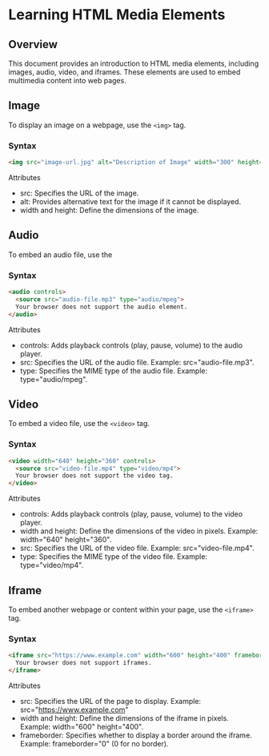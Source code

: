 

# Learning HTML Media Elements

## Overview

This document provides an introduction to HTML media elements, including images, audio, video, and iframes. These elements are used to embed multimedia content into web pages.

## Image

To display an image on a webpage, use the `<img>` tag.

### Syntax

```html
<img src="image-url.jpg" alt="Description of Image" width="300" height="200">
```

Attributes
- src: Specifies the URL of the image.
- alt: Provides alternative text for the image if it cannot be displayed.
- width and height: Define the dimensions of the image.

## Audio

To embed an audio file, use the <audio> tag.

### Syntax

```html
<audio controls>
  <source src="audio-file.mp3" type="audio/mpeg">
  Your browser does not support the audio element.
</audio>
```

Attributes
- controls: Adds playback controls (play, pause, volume) to the audio player.
- src: Specifies the URL of the audio file. Example: src="audio-file.mp3".
- type: Specifies the MIME type of the audio file. Example: type="audio/mpeg".

## Video

To embed a video file, use the `<video>` tag.

### Syntax

```html
<video width="640" height="360" controls>
  <source src="video-file.mp4" type="video/mp4">
  Your browser does not support the video tag.
</video>
```

Attributes
- controls: Adds playback controls (play, pause, volume) to the video player.
- width and height: Define the dimensions of the video in pixels. Example: width="640" height="360".
- src: Specifies the URL of the video file. Example: src="video-file.mp4".
- type: Specifies the MIME type of the video file. Example: type="video/mp4".

## Iframe

To embed another webpage or content within your page, use the `<iframe>` tag.

### Syntax

```html
<iframe src="https://www.example.com" width="600" height="400" frameborder="0">
  Your browser does not support iframes.
</iframe>
```

Attributes
- src: Specifies the URL of the page to display. Example: src="https://www.example.com"
- width and height: Define the dimensions of the iframe in pixels. Example: width="600" height="400".
- frameborder: Specifies whether to display a border around the iframe. Example:  frameborder="0" (0 for no border).
